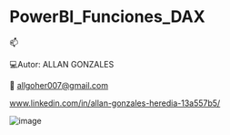 # PowerBI_Funciones_DAX

📫 
   
   💻Autor: ALLAN GONZALES
   
   📩 allgoher007@gmail.com
   
   www.linkedin.com/in/allan-gonzales-heredia-13a557b5/

![image](https://github.com/user-attachments/assets/11aa2dc0-4eab-4690-9391-8b54cac3f38e)
